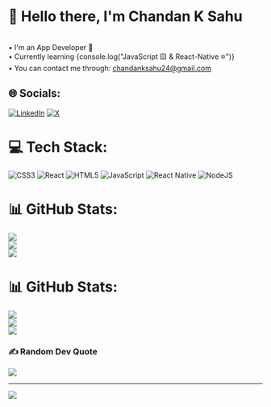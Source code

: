 # 💫 Hello there, I'm Chandan K Sahu
<br>• I'm an App Developer 📱<br>• Currently learning {console.log("JavaScript 🟨 & React-Native 🔯")}<br>• You can contact me through: chandanksahu24@gmail.com  


## 🌐 Socials:
[![LinkedIn](https://img.shields.io/badge/LinkedIn-%230077B5.svg?logo=linkedin&logoColor=white)](https://www.linkedin.com/in/chandan31/) [![X](https://img.shields.io/badge/X-black.svg?logo=X&logoColor=white)](https://twitter.com/Chandan_K_Sahu) 

# 💻 Tech Stack:
![CSS3](https://img.shields.io/badge/css3-%231572B6.svg?style=for-the-badge&logo=css3&logoColor=white) ![React](https://img.shields.io/badge/react-%2320232a.svg?style=for-the-badge&logo=react&logoColor=%2361DAFB) ![HTML5](https://img.shields.io/badge/html5-%23E34F26.svg?style=for-the-badge&logo=html5&logoColor=white) ![JavaScript](https://img.shields.io/badge/javascript-%23323330.svg?style=for-the-badge&logo=javascript&logoColor=%23F7DF1E) ![React Native](https://img.shields.io/badge/react_native-%2320232a.svg?style=for-the-badge&logo=react&logoColor=%2361DAFB) ![NodeJS](https://img.shields.io/badge/node.js-6DA55F?style=for-the-badge&logo=node.js&logoColor=white)
# 📊 GitHub Stats:
![](https://github-readme-stats.vercel.app/api?username=Chandansahu18&theme=dark&hide_border=false&include_all_commits=true&count_private=true)<br/>
![](https://github-readme-streak-stats.herokuapp.com/?user=Chandansahu18&theme=dark&hide_border=false)<br/>
![](https://github-readme-stats.vercel.app/api/top-langs/?username=Chandansahu18&theme=dark&hide_border=false&include_all_commits=true&count_private=true&layout=compact)
# 📊 GitHub Stats:
![](https://github-readme-stats.vercel.app/api?username=Chandansahu18&theme=dark&hide_border=false&include_all_commits=true&count_private=true)<br/>
![](https://github-readme-streak-stats.herokuapp.com/?user=Chandansahu18&theme=dark&hide_border=false)<br/>
![](https://github-readme-stats.vercel.app/api/top-langs/?username=Chandansahu18&theme=dark&hide_border=false&include_all_commits=true&count_private=true&layout=compact)

### ✍️ Random Dev Quote
![](https://quotes-github-readme.vercel.app/api?type=horizontal&theme=radical)

---
[![](https://visitcount.itsvg.in/api?id=Chandansahu18&icon=0&color=0)](https://visitcount.itsvg.in)

<!-- Proudly created with GPRM ( https://gprm.itsvg.in ) -->
